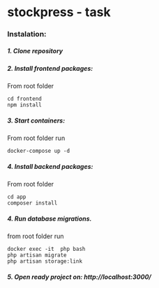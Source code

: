 # stockpress - task

### Instalation:

##### 1. Clone repository

##### 2. Install frontend packages:

From root folder

```
cd frontend
npm install
```

##### 3. Start containers:

From root folder run

```
docker-compose up -d
```

##### 4. Install backend packages:

From root folder

```
cd app
composer install
```

##### 4. Run database migrations.

from root folder run

```
docker exec -it  php bash
php artisan migrate
php artisan storage:link
```

##### 5. Open ready project on: http://localhost:3000/
